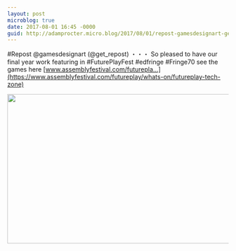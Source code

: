 ```yaml
---
layout: post
microblog: true
date: 2017-08-01 16:45 -0000
guid: http://adamprocter.micro.blog/2017/08/01/repost-gamesdesignart-getrepostso.html
---
```

#Repost @gamesdesignart (@get_repost)
・・・
So pleased to have our final year work featuring in #FuturePlayFest  #edfringe #Fringe70 see the games here [www.assemblyfestival.com/futurepla...](https://www.assemblyfestival.com/futureplay/whats-on/futureplay-tech-zone)

<img src="http://discursive.adamprocter.co.uk/uploads/2017/cd4a77f6d2.jpg" width="600" height="341" />

